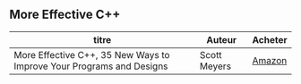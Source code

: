 ## More Effective C++

| titre | Auteur | Acheter |
|-------|--------|---------|
| More Effective C++, 35 New Ways to Improve Your Programs and Designs | Scott Meyers | [Amazon](http://www.amazon.fr/More-Effective-Improve-Programs-Designs/dp/020163371X) |
